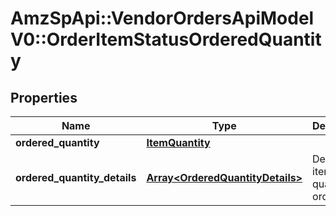 # AmzSpApi::VendorOrdersApiModelV0::OrderItemStatusOrderedQuantity

## Properties
Name | Type | Description | Notes
------------ | ------------- | ------------- | -------------
**ordered_quantity** | [**ItemQuantity**](ItemQuantity.md) |  | [optional] 
**ordered_quantity_details** | [**Array&lt;OrderedQuantityDetails&gt;**](OrderedQuantityDetails.md) | Details of item quantity ordered. | [optional] 

